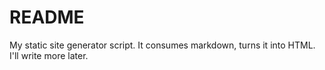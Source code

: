 # README
My static site generator script. It consumes markdown, turns it into HTML. I'll write more later.
